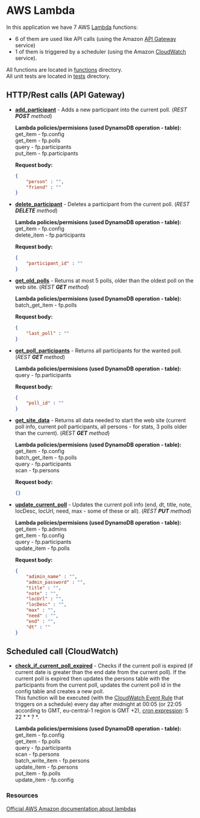 # AWS Lambda

In this application we have 7 AWS [Lambda](https://aws.amazon.com/lambda/) functions:

- 6 of them are used like API calls (using the Amazon [API Gateway](https://aws.amazon.com/api-gateway/) service)
- 1 of them is triggered by a scheduler (using the Amazon [CloudWatch](https://aws.amazon.com/cloudwatch/) service).

All functions are located in [functions](https://github.com/MTrajK/FootballPoll/blob/master/src/lambda/functions) directory.\
All unit tests are located in [tests](https://github.com/MTrajK/FootballPoll/blob/master/src/lambda/tests) directory.

## HTTP/Rest calls (API Gateway)

- **[add_participant](https://github.com/MTrajK/FootballPoll/blob/master/src/lambda/functions/add_participant.py)** - Adds a new participant into the current poll. (*REST **POST** method*)

    **Lambda policies/permisions (used DynamoDB operation - table):**\
    get_item - fp.config\
    get_item - fp.polls\
    query - fp.participants\
    put_item - fp.participants

    **Request body:**
    ```json
    {
        "person" : "",
        "friend" : ""
    }
    ```

- **[delete_participant](https://github.com/MTrajK/FootballPoll/blob/master/src/lambda/functions/delete_participant.py)** - Deletes a participant from the current poll. (*REST **DELETE** method*)
    
    **Lambda policies/permisions (used DynamoDB operation - table):**\
    get_item - fp.config\
    delete_item - fp.participants

    **Request body:**
    ```json
    {
        "participant_id" : ""
    }
    ```

- **[get_old_polls](https://github.com/MTrajK/FootballPoll/blob/master/src/lambda/functions/get_old_polls.py)** - Returns at most 5 polls, older than the oldest poll on the web site. (*REST **GET** method*)

    **Lambda policies/permisions (used DynamoDB operation - table):**\
    batch_get_item - fp.polls

    **Request body:**
    ```json
    {
        "last_poll" : ""
    }
    ```

- **[get_poll_participants](https://github.com/MTrajK/FootballPoll/blob/master/src/lambda/functions/get_old_polls.py)** - Returns all participants for the wanted poll.(*REST **GET** method*)

    **Lambda policies/permisions (used DynamoDB operation - table):**\
    query - fp.participants

    **Request body:**
    ```json
    {
        "poll_id" : ""
    }
    ```

- **[get_site_data](https://github.com/MTrajK/FootballPoll/blob/master/src/lambda/functions/get_site_data.py)** - Returns all data needed to start the web site (current poll info, current poll participants, all persons - for stats, 3 polls older than the current). (*REST **GET** method*)

    **Lambda policies/permisions (used DynamoDB operation - table):**\
    get_item - fp.config\
    batch_get_item - fp.polls\
    query - fp.participants\
    scan - fp.persons

    **Request body:**
    ```json
    {}
    ```

- **[update_current_poll](https://github.com/MTrajK/FootballPoll/blob/master/src/lambda/functions/update_current_poll.py)** - Updates the current poll info (end, dt, title, note, locDesc, locUrl, need, max - some of these or all). (*REST **PUT** method*)

    **Lambda policies/permisions (used DynamoDB operation - table):**\
    get_item - fp.admins\
    get_item - fp.config\
    query - fp.participants\
    update_item - fp.polls

    **Request body:**
    ```json
    {
        "adimin_name" : "",
        "admin_password" : "",
        "title" : "",
        "note" : "",
        "locUrl" : "",
        "locDesc" : "",
        "max" : "",
        "need" : "",
        "end" : "",
        "dt" : ""
    }
    ```

## Scheduled call (CloudWatch)

- **[check_if_current_poll_expired](https://github.com/MTrajK/FootballPoll/blob/master/src/lambda/functions/check_if_current_poll_expired.py)** - Checks if the current poll is expired (if current date is greater than the end date from the current poll). If the current poll is expired then updates the persons table with the participants from the current poll, updates the current poll id in the config table and creates a new poll.\
This function will be executed (with the [CloudWatch Event Rule](https://docs.aws.amazon.com/AmazonCloudWatch/latest/events/Create-CloudWatch-Events-Scheduled-Rule.html) that triggers on a schedule) every day after midnight at 00:05 (or 22:05 according to GMT, eu-central-1 region is GMT +2), [cron expression](https://docs.aws.amazon.com/AmazonCloudWatch/latest/events/ScheduledEvents.html): 5 22 * * ? *.

    **Lambda policies/permisions (used DynamoDB operation - table):**\
    get_item - fp.config\
    get_item - fp.polls\
    query - fp.participants\
    scan - fp.persons\
    batch_write_item - fp.persons\
    update_item - fp.persons\
    put_item - fp.polls\
    update_item - fp.config

### Resources

[Official AWS Amazon documentation about lambdas](https://docs.aws.amazon.com/lambda/index.html)